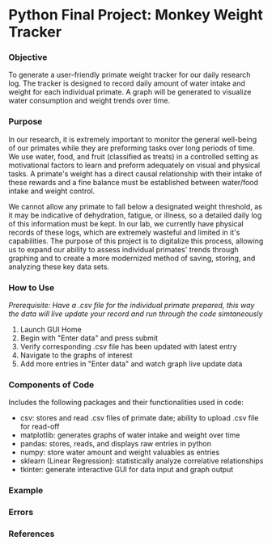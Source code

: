 # Python Final Project: Monkey Weight Tracker


### Objective
To generate a user-friendly primate weight tracker for our daily research log. The tracker is designed to record daily amount of water intake and weight for each individual primate. A graph will be generated to visualize water consumption and weight trends over time.

### Purpose
In our research, it is extremely important to monitor the general well-being of our primates while they are preforming tasks over long periods of time. We use water, food, and fruit (classified as treats) in a controlled setting as motivational factors to learn and preform adequately on visual and physical tasks. A primate's weight has a direct causal relationship with their intake of these rewards and a fine balance must be established between water/food intake and weight control. 

We cannot allow any primate to fall below a designated weight threshold, as it may be indicative of dehydration, fatigue, or illness, so a detailed daily log of this information must be kept. In our lab, we currently have physical records of these logs, which are extremely wasteful and limited in it's capabilities. The purpose of this project is to digitalize this process, allowing us to expand our ability to assess individual primates' trends through graphing and to create a more modernized method of saving, storing, and analyzing these key data sets. 

### How to Use
*Prerequisite: Have a .csv file for the individual primate prepared, this way the data will live update your record and run through the code simtaneously*
1. Launch GUI Home 
2. Begin with "Enter data" and press submit
3. Verify corresponding .csv file has been updated with latest entry
4. Navigate to the graphs of interest
5. Add more entries in "Enter data" and watch graph live update data


### Components of Code
Includes the following packages and their functionalities used in code:
* csv: stores and read .csv files of primate date; ability to upload .csv file for read-off
* matplotlib: generates graphs of water intake and weight over time
* pandas: stores, reads, and displays raw entries in python 
* numpy: store water amount and weight valuables as entries
* sklearn (Linear Regression): statistically analyze correlative relationships
* tkinter: generate interactive GUI for data input and graph output


### Example 



### Errors


### References
